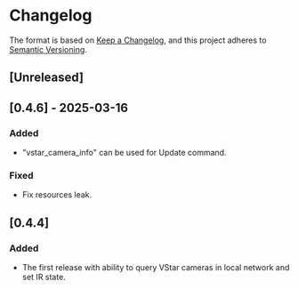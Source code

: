 # Changelog

The format is based on [Keep a Changelog](https://keepachangelog.com/en/1.0.0/), and this project adheres to [Semantic Versioning](https://semver.org/spec/v2.0.0.html).

## [Unreleased]

## [0.4.6] - 2025-03-16

### Added

- "vstar_camera_info" can be used for Update command.

### Fixed

- Fix resources leak.

## [0.4.4]

### Added

- The first release with ability to query VStar cameras in local network and set IR state.
